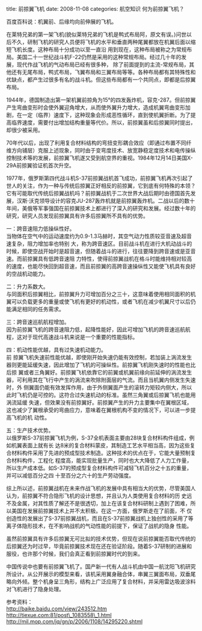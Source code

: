 title: 前掠翼飞机
date: 2008-11-08
categories: 航空知识
何为前掠翼飞机？  
  
百度百科说：机翼前、后缘均向前伸展的飞机。  
  
在莱特兄弟的第一架飞机(貌似莱特兄弟的飞机是鸭式布局阿，原文有误。)问世以后不久，研制飞机的研究人员便将飞机的水平和垂直两种尾翼都放在机翼后面以缩短飞机长度。这种布局十分成功以至一直沿 用到现在，这种布局被称之为常规布局。美国二十一世纪战斗机F-22仍然是采用的这种常规布局。经过几十年的发展，现代作战飞机的气动布局已经有很多种， 除了前面提到的主流-常规布局，其他还有无尾布局，鸭式布局，飞翼布局和三翼布局等等。各种布局都有其特殊性和优缺点，都产生过很多有名的战斗机。但这些布局都有一个共同点，即都是后掠翼布局。  
  
1944年，德国制造出第一架机翼前掠角为15°的四发轰炸机，容克-287。但前掠翼产生弯曲变形时会使外翼迎角增大，从而使外翼升力增大，造成机翼弯曲变形加剧，在一定（临界）速度下，这种现象会形成恶性循环，直到使机翼折断。为了提高临界速度，需要付出增加结构重量等代价。所以，前掠翼虽和后掠翼同时提出，却很少被采用。  
  
70年代以后，出现了利用复合材料结构的弯扭变形耦合效应（即通过布置不同纤维方向铺层）克服上述现象，同时由于变弯度技术、放宽静稳定度技术和电传操纵控制技术等的发展，前掠翼飞机遂又受到航空界的重视。1984年12月14日美国X-29A前掠翼验证机首次升空。  
  
1977年，俄罗斯第四代战斗机S-37前掠翼战机首飞成功，前掠翼飞机再次引起了世人的关注，作为一种与传统后掠翼正好相反的前掠翼，它到底有何特殊的本领？它有可能取代传统后掠翼战机吗？前掠翼战机于二次世界大战后期时由德国首先发展，汉斯·沃克领导设计的容克JU-287轰炸机就是前掠翼轰炸机。二战以后的数十年间，美俄等军事强国在前掠翼技术上都进行了深入的研究和发展。经过数十年的研究，研究人员发现前掠翼具有许多后掠翼所不具有的优势。  
  
一：跨音速阻力低操纵性好。  
当物体在空气中的运动速度约为0.9-1.3马赫时，其空气动力性质较亚音速及超音速复杂，阻力增加率也特别 大，称为跨音速区。目前战斗机在进行大机动战斗的时候，即使空战开始时是超音速，但随着战斗的进行，往往要降到跨音速或是亚音速。而前掠翼具有低跨音速阻 力特性，使得前掠翼战机在格斗时能维持相对较高的速度，也能尽快回到超音速，而且前掠翼的高跨音速操纵性又能使飞机具有良好的空战机动能力。

二：升力系数大。  
与同面积后掠翼相比，前掠翼升力可增加百分之三十，这意味着使用相同面积的机翼可以负载更多的重量或使飞机有更好的机动性，或者飞机在减少机翼尺寸以后仍能满足相同的任务需求。

三：跨音速巡航航程增加。  
因为前掠翼飞机的跨音速阻力低，起降性能好，因此可增加飞机的跨音速巡航航程，这对于现代高速战斗机来说是一个重要的性能指标。

四：机动性能优越，具有过失速机动能力。  
前 掠翼飞机失速前性能优越，即使刚开始失速仍能有效控制，若加装上涡流发生器则更能延缓失速，因此增加了飞机的可操纵性。前掠翼飞机刚失速时的性能也比后掠 翼或者三角翼好。前掠翼飞机依靠它的前翼或机翼前缘向前延伸的涡流发生器，可利用其在飞行中产生的涡流来吹除附面层的气流。而且当机翼内侧发生失速时，外 侧翼面仍能有效发挥作用，由于外侧翼面产生的滚转力矩较内侧大，所以此时飞机仍是可控的。这符合过失速机动的标准。虽然三角翼或后掠翼飞机也能用涡流延缓 失速，但效果没有前掠翼好。前掠翼产生的升力主要集中在翼根区域，这也减少了翼根承受的弯曲应力，意味着在翼根机构不变的情况下，可以进一步提高飞机的机 动性。

五：生产技术优势。  
以俄罗斯S-37前掠翼飞机为例，S-37全机表面主要由28块复合材料构件组成，例如机翼表面上就有长 达8米的复合材料蒙皮，其制造工艺水平相当高，因为这些复合材料构件采用了先进的预成型技术制造。这种技术的优点在于，它能大量预制复合材料构件，工程化 程度高，能实现批量生产，同时也大大降低了人力工作量，所以生产成本低。如S-37的预成型复合材料构件可减轻飞机百分之十五的重量，并可以减低百分之四 十至百分之六十的生产劳动强度。  

综上所以述，前掠翼战机在未来作战飞机的发展中具有相当大的优势，尽管美国人认为，前掠翼不符合隐形飞机的设计思想，并且认为人类使用复合材料的历 史远不及金属，对其性质了解还不是很透切，加上在该复合材料研制上遇到了困难，所以美国在发展前掠翼技术上并不太积极。在这一方面，俄罗斯走在了前面，不 仅创造性的发展出了S-37前掠翼战机，而且在S-37前掠翼战机上独创性的采用了等离子体隐形技术，在不影响战机的气动性能的前提下，保证了战机的隐身 性能。

虽然前掠翼具有许多后掠翼无可比拟的技术优势，但现在说前掠翼能否取代传统的后掠翼还为时过早，毕竟前掠翼技术现在还在验证阶段。随着S-37研制的进展和服役，也许那个时候，我们会真正看到前掠翼时代的到来。  
  
中国传说中也要有前掠翼飞机了。国产新一代有人战斗机由中国一航沈阳飞机研究所设计。从公开展示的模型来看，该机采用翼身融合体，串翼三翼面布局，双垂尾略向外倾。整个机身呈三角形，结构上广泛应用了复合材料，并采用雷达吸波涂料对飞机进行了隐身处理。  
  
参考资料：  
http://baike.baidu.com/view/243512.htm  
http://tiexue.com:81/post\_1083558\_1.html  
http://mil.mop.com/jq/gn/p/2006/1108/14295220.shtml
